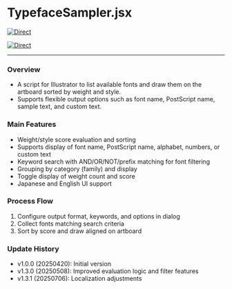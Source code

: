 # TypefaceSampler.jsx

[![Direct](https://img.shields.io/badge/Direct%20Link-TypefaceSampler.jsx-ffcc00.svg)](https://github.com/swwwitch/illustrator-scripts/blob/master/jsx/fonts/TypefaceSampler.jsx)

[![Direct](https://img.shields.io/badge/Back%20to%20home-All%20scripts-cccccc.svg)](https://github.com/swwwitch/illustrator-scripts/blob/master/README.md)

---

### Overview

- A script for Illustrator to list available fonts and draw them on the artboard sorted by weight and style.
- Supports flexible output options such as font name, PostScript name, sample text, and custom text.

### Main Features

- Weight/style score evaluation and sorting
- Supports display of font name, PostScript name, alphabet, numbers, or custom text
- Keyword search with AND/OR/NOT/prefix matching for font filtering
- Grouping by category (family) and display
- Toggle display of weight count and score
- Japanese and English UI support

### Process Flow

1. Configure output format, keywords, and options in dialog
2. Collect fonts matching search criteria
3. Sort by score and draw aligned on artboard

### Update History

- v1.0.0 (20250420): Initial version
- v1.3.0 (20250508): Improved evaluation logic and filter features
- v1.3.1 (20250706): Localization adjustments